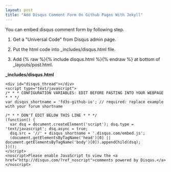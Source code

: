 ```yaml
---
layout: post
title: "Add Disqus Comment Form On Github Pages With Jekyll"
---
```


You can embed disqus comment form by following step.

1. Get a "Universal Code" from Disqus admin page.

2. Put the html code into _includes/disqus.html file.

3. Add {% raw %}{% include disqus.html %}{% endraw %} at bottom of _layouts/post.html.

**_includes/disqus.html**

```
<div id="disqus_thread"></div>
<script type="text/javascript">
/* * * CONFIGURATION VARIABLES: EDIT BEFORE PASTING INTO YOUR WEBPAGE * * */
var disqus_shortname = 'fd3s-github-io'; // required: replace example with your forum shortname

/* * * DON'T EDIT BELOW THIS LINE * * */
(function() {
  var dsq = document.createElement('script'); dsq.type = 'text/javascript'; dsq.async = true;
  dsq.src = '//' + disqus_shortname + '.disqus.com/embed.js';
  (document.getElementsByTagName('head')[0] || document.getElementsByTagName('body')[0]).appendChild(dsq);
})();
</script>
<noscript>Please enable JavaScript to view the <a href="http://disqus.com/?ref_noscript">comments powered by Disqus.</a></noscript>
```
